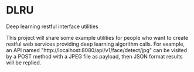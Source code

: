 # DLRU
Deep learning restful interface utilities

This project will share some example utilities for people who want to create restful web services providing deep learning algorithm calls.
For example, an API named "http://localhost:8080/api/v1/face/detect/jpg" can be visited by a POST method with a JPEG file as payload, then JSON format results will be replied.

